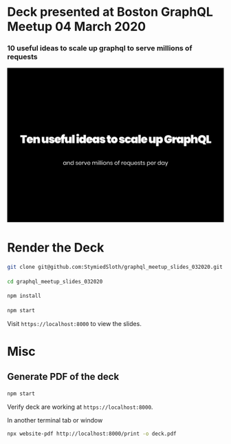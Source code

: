 # Deck presented at Boston GraphQL Meetup 04 March 2020

### 10 useful ideas to scale up graphql to serve millions of requests

![deck](./images/deck.png)

# Render the Deck

```bash
git clone git@github.com:StymiedSloth/graphql_meetup_slides_032020.git

cd graphql_meetup_slides_032020 

npm install

npm start
```

Visit `https://localhost:8000` to view the slides.

# Misc

## Generate PDF of the deck

```bash
npm start
```
Verify deck are working at `https://localhost:8000`.

In another terminal tab or window
```bash
npx website-pdf http://localhost:8000/print -o deck.pdf
```